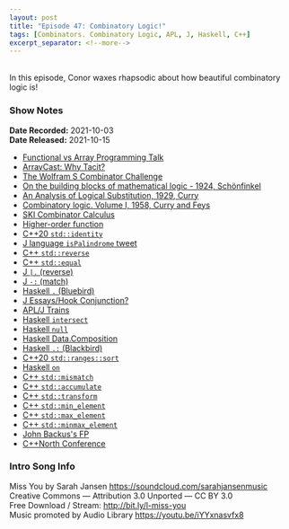 ```yaml
---
layout: post
title: "Episode 47: Combinatory Logic!"
tags: [Combinators. Combinatory Logic, APL, J, Haskell, C++]
excerpt_separator: <!--more-->
---
```


<div id="buzzsprout-player-9374110"></div><script src="https://www.buzzsprout.com/1501960/9374110-episode-47-combinatory-logic.js?container_id=buzzsprout-player-9374110&player=small" type="text/javascript" charset="utf-8"></script>

<br>In this episode, Conor waxes rhapsodic about how beautiful combinatory logic is!

<!--more-->

### Show Notes

**Date Recorded:** 2021-10-03 <br>
**Date Released:** 2021-10-15

* [Functional vs Array Programming Talk](https://www.youtube.com/watch?v=UogkQ67d0nY)
* [ArrayCast: Why Tacit?](https://www.arraycast.com/episodes/episode11-why-tacit)
* [The Wolfram S Combinator Challenge](https://combinatorprize.org/)
* [On the building blocks of mathematical logic - 1924, Schönfinkel](https://www.hup.harvard.edu/catalog.php?isbn=9780674324497&content=toc)
* [An Analysis of Logical Substitution, 1929, Curry](https://www.jstor.org/stable/2370728)
* [Combinatory logic. Volume I, 1958, Curry and Feys](https://www.cambridge.org/core/journals/journal-of-symbolic-logic/article/abs/haskell-b-curry-and-robert-feys-combinatory-logic-volume-i-with-two-sections-by-william-craig-studies-in-logic-and-the-foundations-of-mathematics-northholland-publishing-company-amsterdam1958-xvi-417-pp/ADC0261CC1D952E97468E2803D4D7721)
* [SKI Combinator Calculus](https://en.wikipedia.org/wiki/SKI_combinator_calculus)
* [Higher-order function](https://en.wikipedia.org/wiki/Higher-order_function)
* [C++20 `std::identity`](https://en.cppreference.com/w/cpp/utility/functional/identity)
* [J language `isPalindrome` tweet](https://twitter.com/code_report/status/1410370131558084611?s=20)
* [C++ `std::reverse`](https://en.cppreference.com/w/cpp/algorithm/reverse)
* [C++ `std::equal`](https://en.cppreference.com/w/cpp/algorithm/equal)
* [J `|.` (reverse)](https://code.jsoftware.com/wiki/Vocabulary/bardot)
* [J `-:` (match)](https://code.jsoftware.com/wiki/Vocabulary/minusco#dyadic)
* [Haskell `.` (Bluebird)](https://hackage.haskell.org/package/base-4.15.0.0/docs/Prelude.html#v:.) 
* [J Essays/Hook Conjunction?](https://code.jsoftware.com/wiki/Essays/Hook_Conjunction%3F)
* [APL/J Trains](https://code.jsoftware.com/wiki/Essays/Trains)
* [Haskell `intersect`](https://hackage.haskell.org/package/base-4.15.0.0/docs/Data-List.html#v:intersect)
* [Haskell `null`](https://hackage.haskell.org/package/base-4.15.0.0/docs/Prelude.html#v:null)
* [Haskell Data.Composition](https://hackage.haskell.org/package/composition-1.0.2.2/docs/Data-Composition.html)
* [Haskell `.:` (Blackbird)](https://hackage.haskell.org/package/composition-1.0.2.2/docs/Data-Composition.html#v:.:)
* [C++20 `std::ranges::sort`](https://en.cppreference.com/w/cpp/algorithm/ranges/sort)
* [Haskell `on`](https://hackage.haskell.org/package/base-4.15.0.0/docs/Data-Function.html#v:on)
* [C++ `std::mismatch`](https://en.cppreference.com/w/cpp/algorithm/mismatch)
* [C++ `std::accumulate`](https://en.cppreference.com/w/cpp/algorithm/accumulate)
* [C++ `std::transform`](https://en.cppreference.com/w/cpp/algorithm/transform)
* [C++ `std::min_element`](https://en.cppreference.com/w/cpp/algorithm/min_element)
* [C++ `std::max_element`](https://en.cppreference.com/w/cpp/algorithm/max_element)
* [C++ `std::minmax_element`](https://en.cppreference.com/w/cpp/algorithm/minmax_element)
* [John Backus's FP](https://en.wikipedia.org/wiki/FP_(programming_language))
* [C++North Conference](https://cppnorth.ca/)

### Intro Song Info

Miss You by Sarah Jansen https://soundcloud.com/sarahjansenmusic<br>
Creative Commons — Attribution 3.0 Unported — CC BY 3.0<br>
Free Download / Stream: http://bit.ly/l-miss-you<br>
Music promoted by Audio Library https://youtu.be/iYYxnasvfx8<br>
